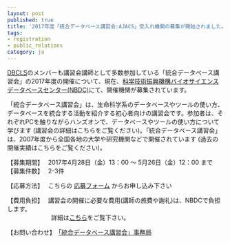 ```yaml
---
layout: post
published: true
title: '2017年度「統合データベース講習会:AJACS」受入れ機関の募集が開始されました。'
tags:
- registration
- public_relations
category: ja
---
```

[DBCLS](http://dbcls.rois.ac.jp/)のメンバーも講習会講師として多数参加している「統合データベース講習会」の2017年度の開催について、現在、[科学技術振興機構バイオサイエンスデータベースセンター(NBDC)](http://biosciencedbc.jp/)にて、開催機関が募集されています。
<br />

「統合データベース講習会」は、生命科学系のデータベースやツールの使い方、データベースを統合する活動を紹介する初心者向けの講習会です。参加者は、それぞれPCを触りながらハンズオンで、データベースやツールの使い方について学びます (講習会の詳細はこちらをご覧ください)。「統合データベース講習会」は、2007年度から全国各地の大学や研究機関などで開催されています (過去の開催実績はこちらをご覧ください)。

 

【募集期間】　 2017年4月28日（金）13：00 ～ 5月26日（金）12：00 まで
【募集件数】　 2-3件

【応募方法】　 こちらの [応募フォーム](https://form.jst.go.jp/enquetes/ajacs2017_application) からお申し込み下さい

【費用負担】　 講習会の開催に必要な費用(講師の旅費や謝礼)は、NBDCで負担します。  
　　　　　　　 詳細は[こちら](http://eventss.biosciencedbc.jp/training/application)をご覧下さい。

【お問い合わせ】　[「統合データベース講習会」事務局](http://eventss.biosciencedbc.jp/training/application/contactus)